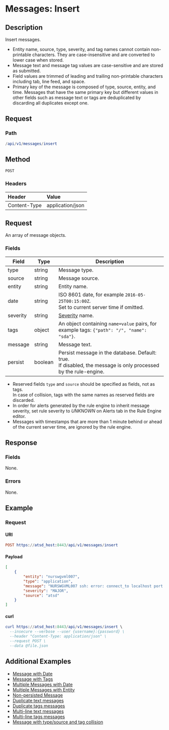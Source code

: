 # Messages: Insert

## Description

Insert messages.

* Entity name, source, type, severity, and tag names cannot contain non-printable characters. They are case-insensitive and are converted to lower case when stored.
* Message text and message tag values are case-sensitive and are stored as submitted.
* Field values are trimmed of leading and trailing non-printable characters including tab, line feed, and space.  
* Primary key of the message is composed of type, source, entity, and time. Messages that have the same primary key but different values in other fields such as message text or tags are deduplicated by discarding all duplicates except one.

## Request

### Path

```elm
/api/v1/messages/insert
```

## Method 

```
POST 
```

### Headers

|**Header**|**Value**|
|:---|:---|
| Content-Type | application/json |

## Request

An array of message objects.

### Fields

| **Field** | **Type** | **Description** |
|---|---|---|
| type | string | Message type. |
| source | string | Message source. |
| entity | string | Entity name. |
| date | string | ISO 8601 date, for example `2016-05-25T00:15:00Z`.<br>Set to current server time if omitted. |
| severity | string | [Severity](../severity.md) name. |
| tags | object | An object containing `name=value` pairs, for example tags: `{"path": "/", "name": "sda"}`. | 
| message | string | Message text. |
| persist | boolean | Persist message in the database. Default: true. <br>If disabled, the message is only processed by the rule-engine. |

* Reserved fields `type` and `source` should be specified as fields, not as tags. <br>In case of collision, tags with the same names as reserved fields are discarded.
* In order for alerts generated by the rule engine to inherit message severity, set rule severity to _UNKNOWN_ on Alerts tab in the Rule Engine editor.
* Messages with timestamps that are more than 1 minute behind or ahead of the current server time, are ignored by the rule engine.

## Response

### Fields

None.

### Errors

None.

## Example

### Request

#### URI

```elm
POST https://atsd_host:8443/api/v1/messages/insert
```

#### Payload

```json
[
    {
        "entity": "nurswgvml007",
        "type": "application",
        "message": "NURSWGVML007 ssh: error: connect_to localhost port 8881: failed.",
        "severity": "MAJOR",
        "source": "atsd"
    }
]
```

#### curl
```elm
curl https://atsd_host:8443/api/v1/messages/insert \
  --insecure --verbose --user {username}:{password} \
  --header "Content-Type: application/json" \
  --request POST \
  --data @file.json
```

## Additional Examples
* [Message with Date](/api/data/messages/examples/insert/messages-insert-messages-with-date.md)
* [Message with Tags](/api/data/messages/examples/insert/messages-insert-messages-with-tags.md)
* [Multiple Messages with Date](/api/data/messages/examples/insert/messages-insert-multiple-messages-for-date.md)
* [Multiple Messages with Entity](/api/data/messages/examples/insert/messages-insert-multiple-messages-for-entity.md)
* [Non-persisted Message](/api/data/messages/examples/insert/messages-insert-non-persisted-messages.md)
* [Duplicate text messages](/api/data/messages/examples/insert/messages-insert-discarded-duplicate-text-messages.md)
* [Duplicate tags messages](/api/data/messages/examples/insert/messages-insert-discarded-duplicate-tags-messages.md)
* [Multi-line text messages](/api/data/messages/examples/insert/messages-insert-multi-line-message-text.md)
* [Multi-line tags messages](/api/data/messages/examples/insert/messages-insert-multi-line-message-tags.md)
* [Message with type/source and tag collision](/api/data/messages/examples/insert/messages-insert-type-source-and-tag-collision.md)



